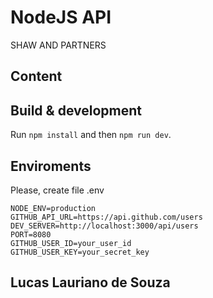 # NodeJS API

SHAW AND PARTNERS

## Content

## Build & development

Run `npm install` and then `npm run dev`.

## Enviroments

Please, create file .env

```
NODE_ENV=production
GITHUB_API_URL=https://api.github.com/users
DEV_SERVER=http://localhost:3000/api/users
PORT=8080
GITHUB_USER_ID=your_user_id
GITHUB_USER_KEY=your_secret_key

```

## Lucas Lauriano de Souza
